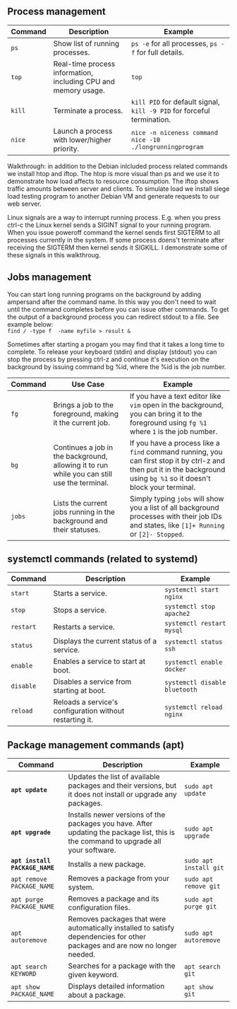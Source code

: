 ## Process management

| Command | Description | Example |
|---------|-------------|---------|
| `ps` | Show list of running processes. | `ps -e` for all processes, `ps -f` for full details. |
| `top` | Real-time process information, including CPU and memory usage. | `top` |
| `kill` | Terminate a process. | `kill PID` for default signal, `kill -9 PID` for forceful termination. |
| `nice` | Launch a process with lower/higher priority. | `nice -n niceness command` <br> `nice -10 ./longrunningprogram`|

Walkthrough: in addition to the Debian inlcluded process related commands we install htop and iftop. The htop is more visual than ps and we use it to demonstrate how load affects to resource consumption. The iftop shows traffic amounts between server and clients. To simulate load we install siege load testing program to another Debian VM and generate requests to our web server.

Linux signals are a way to interrupt running process. E.g. when you press ctrl-c the Linux kernel sends a SIGINT signal to your running program. When you issue poweroff command the kernel sends first SIGTERM to all processes currently in the system. If some process doens't terminate after receiving the SIGTERM then kernel sends it SIGKILL. I demonstrate some of these signals in this walkthroug.




## Jobs management  

You can start long running programs on the background by adding ampersand after the command name. In this way you don't need to wait until the command completes before you can issue other commands. To get the output of a background process you can redirect stdout to a file. See example below:  
`find / -type f  -name myfile > result &`  

Sometimes after starting a progam you may find that it takes a long time to complete. To release your keyboard (stdin) and display (stdout) you can stop the process by pressing ctrl-z and continue it's execution on the background by issuing command bg %id, where the %id is the job number.

| Command | Use Case | Example |
|---------|----------|---------|
| `fg`    | Brings a job to the foreground, making it the current job. | If you have a text editor like `vim` open in the background, you can bring it to the foreground using `fg %1` where `1` is the job number. |
| `bg`    | Continues a job in the background, allowing it to run while you can still use the terminal. | If you have a process like a `find` command running, you can first stop it by ctrl-z and then put it in the background using `bg %1` so it doesn't block your terminal. |
| `jobs`  | Lists the current jobs running in the background and their statuses. | Simply typing `jobs` will show you a list of all background processes with their job IDs and states, like `[1]+ Running` or `[2]- Stopped`. |


## systemctl commands (related to systemd)
    
| Command | Description | Example |
|---------|-------------|---------|
| `start` | Starts a service. | `systemctl start nginx` |
| `stop` | Stops a service. | `systemctl stop apache2` |
| `restart` | Restarts a service. | `systemctl restart mysql` |
| `status` | Displays the current status of a service. | `systemctl status ssh` |
| `enable` | Enables a service to start at boot. | `systemctl enable docker` |
| `disable` | Disables a service from starting at boot. | `systemctl disable bluetooth` |
| `reload` | Reloads a service's configuration without restarting it. | `systemctl reload nginx` |

## Package management commands (apt)

| Command | Description | Example |
|---------|-------------|---------|
| **`apt update`** | Updates the list of available packages and their versions, but it does not install or upgrade any packages. | `sudo apt update` |
| **`apt upgrade`** | Installs newer versions of the packages you have. After updating the package list, this is the command to upgrade all your software. | `sudo apt upgrade` |
| **`apt install PACKAGE_NAME`** | Installs a new package. | `sudo apt install git` |
| `apt remove PACKAGE_NAME` | Removes a package from your system. | `sudo apt remove git` |
| `apt purge PACKAGE_NAME` | Removes a package and its configuration files. | `sudo apt purge git` |
| `apt autoremove` | Removes packages that were automatically installed to satisfy dependencies for other packages and are now no longer needed. | `sudo apt autoremove` |
| `apt search KEYWORD` | Searches for a package with the given keyword. | `apt search git` |
| `apt show PACKAGE_NAME` | Displays detailed information about a package. | `apt show git` |

